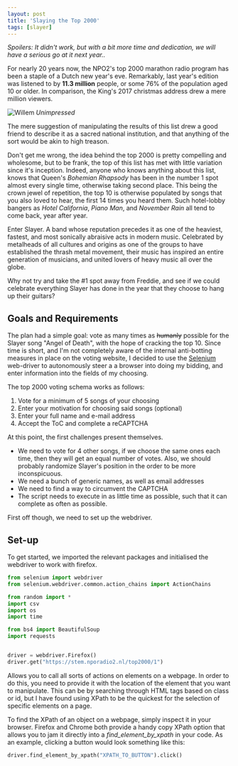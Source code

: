```yaml
---
layout: post
title: 'Slaying the Top 2000'
tags: [slayer]
---
```


*Spoilers: It didn't work, but with a bit more time and dedication, we will have a serious go at it next year..*

For nearly 20 years now, the NPO2's top 2000 marathon radio program has been a staple of a Dutch new year's eve. Remarkably,
last year's edition was listened to by **11.3 million** people, or some 76% of the population aged 10 or older. In comparison, the King's 2017 christmas address drew a mere million viewers.

![Willem](https://i.imgur.com/yC3C4f6.jpg)
*Unimpressed*


The mere suggestion of manipulating the results of this list drew a good friend to describe it as a sacred national institution, and that anything of the sort would be akin to high treason.



Don't get me wrong, the idea behind the top 2000 is pretty compelling and wholesome, but to be frank, the top of this list has met with little variation since it's inception. Indeed, anyone who knows anything about this list, knows that Queen's *Bohemian Rhapsody* has been in the number 1 spot almost every single time, otherwise taking second place. This being the crown jewel of repetition, the top 10 is otherwise populated by songs that you also loved to hear, the first 14 times you heard them. Such hotel-lobby bangers as *Hotel California*, *Piano Man*, and *November Rain* all tend to come back, year after year.

Enter Slayer. A band whose reputation precedes it as one of the heaviest, fastest, and most sonically abraisive acts in modern music. Celebrated by metalheads of all cultures and origins as one of the groups to have established the thrash metal movement, their music has inspired an entire generation of musicians, and united lovers of heavy music all over the globe.


Why not try and take the #1 spot away from Freddie, and see if we could celebrate everything Slayer has done in the year that they choose to hang up their guitars?



## Goals and Requirements

The plan had a simple goal: vote as many times as ~~humanly~~ possible for the Slayer song "Angel of Death", with the hope of cracking the top 10. Since time is short, and I'm not completely aware of the internal anti-botting measures in place on the voting website, I decided to use the [Selenium](https://www.seleniumhq.org/) web-driver to autonomously steer a a browser into doing my bidding, and enter information into the fields of my choosing.

The top 2000 voting schema works as follows:

1. Vote for a minimum of 5 songs of your choosing
2. Enter your motivation for choosing said songs (optional)
3. Enter your full name and e-mail address
4. Accept the ToC and complete a reCAPTCHA

At this point, the first challenges present themselves.

- We need to vote for 4 other songs, if we choose the same ones each time, then they will get an equal number of votes. Also, we should probably randomize Slayer's position in the order to be more inconspicuous.
- We need a bunch of generic names, as well as email addresses
- We need to find a way to circumvent the CAPTCHA
- The script needs to execute in as little time as possible, such that it can complete as often as possible.

First off though, we need to set up the webdriver.

## Set-up

To get started, we imported the relevant packages and initialised the webdriver to work with firefox.

~~~py
from selenium import webdriver
from selenium.webdriver.common.action_chains import ActionChains

from random import *
import csv
import os
import time

from bs4 import BeautifulSoup
import requests


driver = webdriver.Firefox()
driver.get("https://stem.nporadio2.nl/top2000/1")
~~~

Allows you to call all sorts of actions on elements on a webpage. In order to do this, you need to provide it with the location of the element that you want to manipulate. This can be by searching through HTML tags based on class or id, but I have found using XPath to be the quickest for the selection of specific elements on a page.

To find the XPath of an object on a webpage, simply inspect it in your browser. Firefox and Chrome both provide a handy copy XPath option that allows you to jam it directly into a *find_element_by_xpath* in your code. As an example, clicking a button would look something like this:

~~~py
driver.find_element_by_xpath("XPATH_TO_BUTTON").click()
~~~

